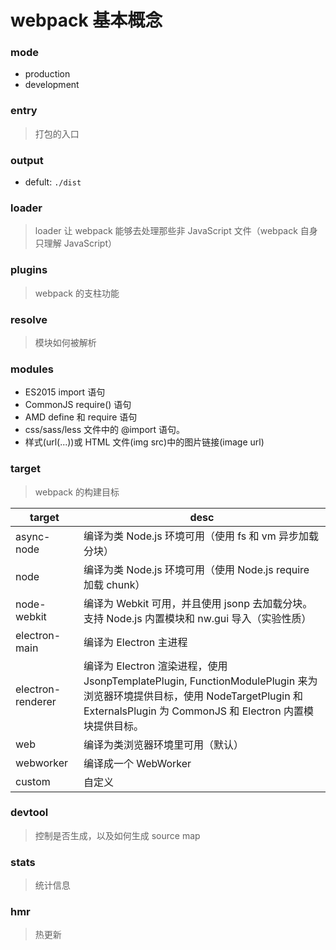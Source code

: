 # webpack 基本概念

### mode

- production
- development

### entry

> 打包的入口

### output

- defult: <code>./dist</code>

### loader

> loader 让 webpack 能够去处理那些非 JavaScript 文件（webpack 自身只理解 JavaScript）

### plugins

> webpack 的支柱功能

### resolve

> 模块如何被解析

### modules

- ES2015 import 语句
- CommonJS require() 语句
- AMD define 和 require 语句
- css/sass/less 文件中的 @import 语句。
- 样式(url(...))或 HTML 文件(img src)中的图片链接(image url)

### target

> webpack 的构建目标

| target | desc |
| ------ | ---- |
| async-node | 编译为类 Node.js 环境可用（使用 fs 和 vm 异步加载分块） |
| node|编译为类 Node.js 环境可用（使用 Node.js require 加载 chunk）|
| node-webkit|编译为 Webkit 可用，并且使用 jsonp 去加载分块。支持 Node.js 内置模块和 nw.gui 导入（实验性质）|
| electron-main|编译为 Electron 主进程|
| electron-renderer|编译为 Electron 渲染进程，使用 JsonpTemplatePlugin, FunctionModulePlugin 来为浏览器环境提供目标，使用 NodeTargetPlugin 和 ExternalsPlugin 为 CommonJS 和 Electron 内置模块提供目标。|
| web|编译为类浏览器环境里可用（默认）|
| webworker|编译成一个 WebWorker|
|custom|自定义|

### devtool

> 控制是否生成，以及如何生成 source map

### stats

> 统计信息

### hmr 

> 热更新
